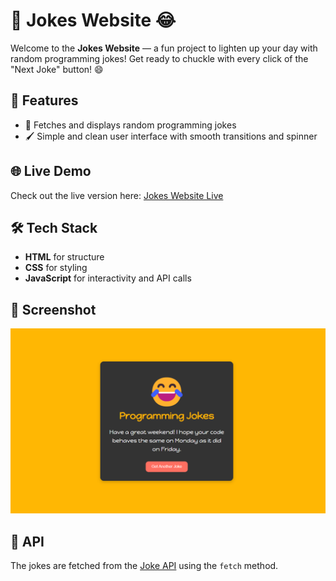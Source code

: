 # 🎉 Jokes Website 😂

Welcome to the **Jokes Website** — a fun project to lighten up your day with random programming jokes! Get ready to chuckle with every click of the "Next Joke" button! 😄

## 🌟 Features

- 🎲 Fetches and displays random programming jokes
- 🖌️ Simple and clean user interface with smooth transitions and spinner

## 🌐 Live Demo

Check out the live version here: [Jokes Website Live](https://yasseresam.github.io/Simple-Joks-Website/)


## 🛠️ Tech Stack

- **HTML** for structure
- **CSS** for styling
- **JavaScript** for interactivity and API calls

## 📸 Screenshot

![Jokes Website Screenshot](image.png)


## 📡 API

The jokes are fetched from the [Joke API](https://v2.jokeapi.dev/joke/Programming?type=single) using the `fetch` method.
